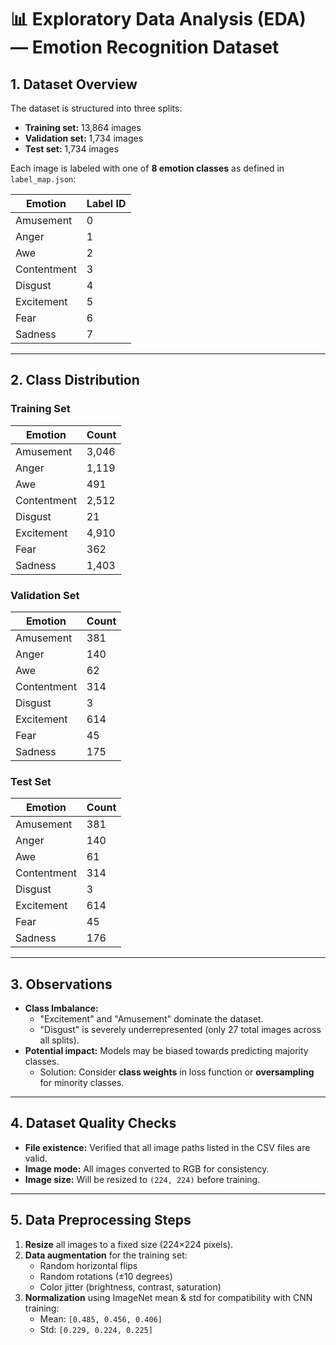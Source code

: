 # 📊 Exploratory Data Analysis (EDA) — Emotion Recognition Dataset

## 1. Dataset Overview
The dataset is structured into three splits:

- **Training set:** 13,864 images  
- **Validation set:** 1,734 images  
- **Test set:** 1,734 images  

Each image is labeled with one of **8 emotion classes** as defined in `label_map.json`:

| Emotion       | Label ID |
|---------------|----------|
| Amusement     | 0        |
| Anger         | 1        |
| Awe           | 2        |
| Contentment   | 3        |
| Disgust       | 4        |
| Excitement    | 5        |
| Fear          | 6        |
| Sadness       | 7        |

---

## 2. Class Distribution

### Training Set
| Emotion     | Count |
|-------------|-------|
| Amusement   | 3,046 |
| Anger       | 1,119 |
| Awe         | 491   |
| Contentment | 2,512 |
| Disgust     | 21    |
| Excitement  | 4,910 |
| Fear        | 362   |
| Sadness     | 1,403 |

### Validation Set
| Emotion     | Count |
|-------------|-------|
| Amusement   | 381 |
| Anger       | 140 |
| Awe         | 62  |
| Contentment | 314 |
| Disgust     | 3   |
| Excitement  | 614 |
| Fear        | 45  |
| Sadness     | 175 |

### Test Set
| Emotion     | Count |
|-------------|-------|
| Amusement   | 381 |
| Anger       | 140 |
| Awe         | 61  |
| Contentment | 314 |
| Disgust     | 3   |
| Excitement  | 614 |
| Fear        | 45  |
| Sadness     | 176 |

---

## 3. Observations
- **Class Imbalance:**  
  - "Excitement" and "Amusement" dominate the dataset.  
  - "Disgust" is severely underrepresented (only 27 total images across all splits).  
- **Potential impact:** Models may be biased towards predicting majority classes.  
  - Solution: Consider **class weights** in loss function or **oversampling** for minority classes.

---

## 4. Dataset Quality Checks
- **File existence:** Verified that all image paths listed in the CSV files are valid.  
- **Image mode:** All images converted to RGB for consistency.  
- **Image size:** Will be resized to `(224, 224)` before training.

---

## 5. Data Preprocessing Steps
1. **Resize** all images to a fixed size (224×224 pixels).
2. **Data augmentation** for the training set:
   - Random horizontal flips
   - Random rotations (±10 degrees)
   - Color jitter (brightness, contrast, saturation)
3. **Normalization** using ImageNet mean & std for compatibility with CNN training:
   - Mean: `[0.485, 0.456, 0.406]`
   - Std: `[0.229, 0.224, 0.225]`
